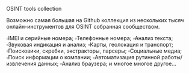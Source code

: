 OSINT tools collection

Возможно самая большая на Github коллекция из нескольких тысяч онлайн-инструментов для OSINT собранная сообществом.

 ▫️IMEI и серийные номера;
 ▫️Телефонные номера;
 ▫️Анализ текста;
 ▫️Звуковая индикация и анализ;
 ▫️Карты,  геолокация и транспорт;
 ▫️Поисковики,  скребки,  экстракторы,  парсеры;
 ▫️Социальные медиа;
 ▫️Поиск информации о компании;
 ▫️Автоматизация рутинной работы/извлечения данных;
 ▫️Анализ браузера;
 и многое многое другое...